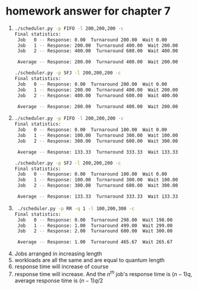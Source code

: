 # homework answer for chapter 7
1. 
   ```sh
   ./scheduler.py -p FIFO -l 200,200,200 -c
   Final statistics:
    Job   0 -- Response: 0.00  Turnaround 200.00  Wait 0.00
    Job   1 -- Response: 200.00  Turnaround 400.00  Wait 200.00
    Job   2 -- Response: 400.00  Turnaround 600.00  Wait 400.00

    Average -- Response: 200.00  Turnaround 400.00  Wait 200.00
   ```
   ```sh
   ./scheduler.py -p SFJ -l 200,200,200 -c
   Final statistics:
    Job   0 -- Response: 0.00  Turnaround 200.00  Wait 0.00
    Job   1 -- Response: 200.00  Turnaround 400.00  Wait 200.00
    Job   2 -- Response: 400.00  Turnaround 600.00  Wait 400.00

    Average -- Response: 200.00  Turnaround 400.00  Wait 200.00
   ```
2. ```sh
   ./scheduler.py -p FIFO -l 200,200,200 -c
   Final statistics:
    Job   0 -- Response: 0.00  Turnaround 100.00  Wait 0.00
    Job   1 -- Response: 100.00  Turnaround 300.00  Wait 100.00
    Job   2 -- Response: 300.00  Turnaround 600.00  Wait 300.00

    Average -- Response: 133.33  Turnaround 333.33  Wait 133.33
   ```
   ```sh
   ./scheduler.py -p SFJ -l 200,200,200 -c
   Final statistics:
    Job   0 -- Response: 0.00  Turnaround 100.00  Wait 0.00
    Job   1 -- Response: 100.00  Turnaround 300.00  Wait 100.00
    Job   2 -- Response: 300.00  Turnaround 600.00  Wait 300.00

    Average -- Response: 133.33  Turnaround 333.33  Wait 133.33
   ```
3. ```sh
    ./scheduler.py -p RR -q 1 -l 100,200,300 -c
   Final statistics:
    Job   0 -- Response: 0.00  Turnaround 298.00  Wait 198.00
    Job   1 -- Response: 1.00  Turnaround 499.00  Wait 299.00
    Job   2 -- Response: 2.00  Turnaround 600.00  Wait 300.00

    Average -- Response: 1.00  Turnaround 465.67  Wait 265.67
   ```
4. Jobs arranged in increasing length
5. workloads are all the same and are equal to quantum length
6. response time will increase of course
7. response time will increase. And the $n^{th}$ job's response time is $(n-1)q$, average response time is $(n-1)q/2$
